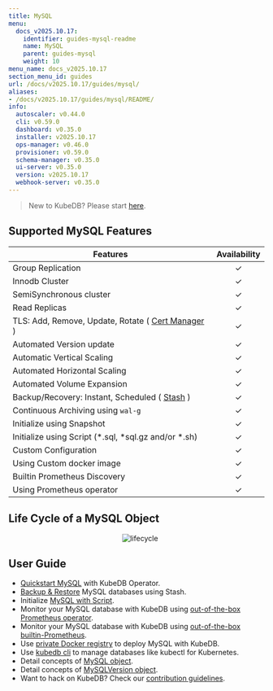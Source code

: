 ```yaml
---
title: MySQL
menu:
  docs_v2025.10.17:
    identifier: guides-mysql-readme
    name: MySQL
    parent: guides-mysql
    weight: 10
menu_name: docs_v2025.10.17
section_menu_id: guides
url: /docs/v2025.10.17/guides/mysql/
aliases:
- /docs/v2025.10.17/guides/mysql/README/
info:
  autoscaler: v0.44.0
  cli: v0.59.0
  dashboard: v0.35.0
  installer: v2025.10.17
  ops-manager: v0.46.0
  provisioner: v0.59.0
  schema-manager: v0.35.0
  ui-server: v0.35.0
  version: v2025.10.17
  webhook-server: v0.35.0
---
```


> New to KubeDB? Please start [here](/docs/v2025.10.17/README).

## Supported MySQL Features

| Features                                                                           | Availability |
|------------------------------------------------------------------------------------|:------------:|
| Group Replication                                                                  |   &#10003;   |
| Innodb Cluster                                                                     |   &#10003;   |
| SemiSynchronous cluster                                                            |   &#10003;   |
| Read Replicas                                                                      |   &#10003;   |
| TLS: Add, Remove, Update, Rotate ( [Cert Manager](https://cert-manager.io/docs/) ) |   &#10003;   |
| Automated Version update                                                           |   &#10003;   |
| Automatic Vertical Scaling                                                         |   &#10003;   |
| Automated Horizontal Scaling                                                       |   &#10003;   |
| Automated Volume Expansion                                                         |   &#10003;   |
| Backup/Recovery: Instant, Scheduled ( [Stash](https://stash.run/) )                |   &#10003;   |
| Continuous Archiving using `wal-g`                                                 |   &#10003;   |
| Initialize using Snapshot                                                          |   &#10003;   |
| Initialize using Script (\*.sql, \*sql.gz and/or \*.sh)                            |   &#10003;   |
| Custom Configuration                                                               |   &#10003;   |
| Using Custom docker image                                                          |   &#10003;   |
| Builtin Prometheus Discovery                                                       |   &#10003;   |
| Using Prometheus operator                                                          |   &#10003;   |

## Life Cycle of a MySQL Object

<p align="center">
  <img alt="lifecycle"  src="/docs/v2025.10.17/images/mysql/mysql-lifecycle.png" >
</p>

## User Guide

- [Quickstart MySQL](/docs/v2025.10.17/guides/mysql/quickstart/) with KubeDB Operator.
- [Backup & Restore](/docs/v2025.10.17/guides/mysql/backup/stash/overview/) MySQL databases using Stash.
- Initialize [MySQL with Script](/docs/v2025.10.17/guides/mysql/initialization/).
- Monitor your MySQL database with KubeDB using [out-of-the-box Prometheus operator](/docs/v2025.10.17/guides/mysql/monitoring/prometheus-operator/).
- Monitor your MySQL database with KubeDB using [out-of-the-box builtin-Prometheus](/docs/v2025.10.17/guides/mysql/monitoring/builtin-prometheus/).
- Use [private Docker registry](/docs/v2025.10.17/guides/mysql/private-registry/) to deploy MySQL with KubeDB.
- Use [kubedb cli](/docs/v2025.10.17/guides/mysql/cli/) to manage databases like kubectl for Kubernetes.
- Detail concepts of [MySQL object](/docs/v2025.10.17/guides/mysql/concepts/database/).
- Detail concepts of [MySQLVersion object](/docs/v2025.10.17/guides/mysql/concepts/catalog/).
- Want to hack on KubeDB? Check our [contribution guidelines](/docs/v2025.10.17/CONTRIBUTING).
